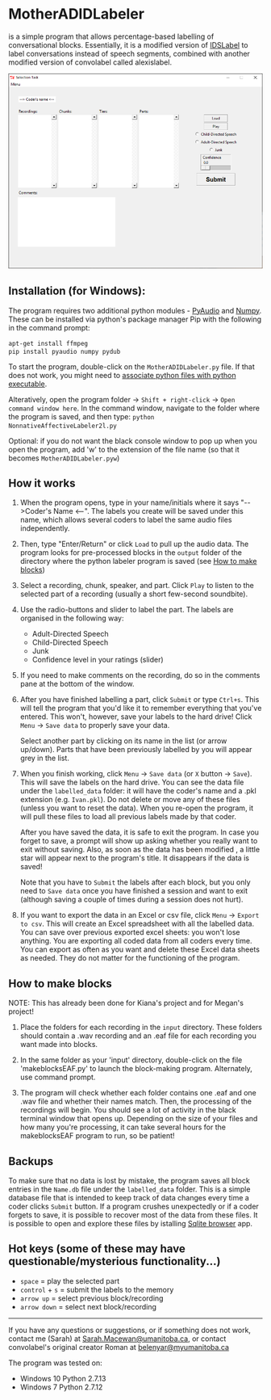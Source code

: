 
# MotherADIDLabeler
is a simple program that allows percentage-based labelling of conversational blocks. Essentially, it is a modified version of [IDSLabel](https://github.com/babylanguagelab/bll_app/tree/master/src/app/IDSLabel/client) to label conversations instead of speech segments, combined with another modified version of convolabel called alexislabel.

![convolabel screenshot](https://github.com/BLLManitoba/MotherADIDGit/blob/master/MADIDL_Screenshot.PNG "Example")

## Installation (for Windows):

The program requires two additional python modules - [PyAudio](https://people.csail.mit.edu/hubert/pyaudio/) and [Numpy](http://www.numpy.org/). These can be installed via python's package manager Pip with the following in the command prompt:
```
apt-get install ffmpeg
pip install pyaudio numpy pydub
```
To start the program, double-click on the `MotherADIDLabeler.py` file. If that does not work, you might need to [associate python files with python executable](https://docs.python.org/2/using/windows.html#executing-scripts).

Alteratively, open the program folder -> `Shift + right-click` -> `Open command window here`. In the command window, navigate to the folder where the program is saved, and then type: `python NonnativeAffectiveLabeler2l.py`

Optional: if you do not want the black console window to pop up when you open the program, add 'w' to the extension of the file name (so that it becomes `MotherADIDLabeler.pyw`)

## How it works

1. When the program opens, type in your name/initials where it says "-->Coder's Name <--". The labels you create will be saved under this name, which allows several coders to label the same audio files independently.

2. Then, type "Enter/Return" or click `Load` to pull up the audio data. The program looks for pre-processed blocks in the `output` folder of the directory where the python labeler program is saved (see [How to make blocks](#how-to-make-blocks))

3. Select a recording, chunk, speaker, and part. Click `Play` to listen to the selected part of a recording (usually a short few-second soundbite).

4. Use the radio-buttons and slider to label the part. The labels are organised in the following way:

   * Adult-Directed Speech
   * Child-Directed Speech
   * Junk
   * Confidence level in your ratings (slider)

5. If you need to make comments on the recording, do so in the comments pane at the bottom of the window.

6. After you have finished labelling a part, click `Submit` or type `Сtrl+s`. This will tell the program that you'd like it to remember everything that you've entered. This won't, however, save your labels to the hard drive! Click `Menu` -> `Save data` to properly save your data.

   Select another part by clicking on its name in the list (or arrow up/down). Parts that have been previously labelled by you will appear grey in the list.

7. When you finish working, click `Menu` -> `Save data` (or `X` button -> `Save`). This will save the labels on the hard drive. You can see the data file under the `labelled_data` folder: it will have the coder's name and a .pkl extension (e.g. `Ivan.pkl`). Do not delete or move any of these files (unless you want to reset the data). When you re-open the program, it will pull these files to load all previous labels made by that coder.

   After you have saved the data, it is safe to exit the program. In case you forget to save, a prompt will show up asking whether you really want to exit without saving. Also, as soon as the data has been modified , a little star will appear next to the program's title. It disappears if the data is saved!

   Note that you have to `Submit` the labels after each block, but you only need to `Save data` once you have finished a session and want to exit (although saving a couple of times during a session does not hurt).

8. If you want to export the data in an Excel or csv file, click `Menu` -> `Export to csv`. This will create an Excel spreadsheet with all the labelled data. You can save over previous exported excel sheets: you won't lose anything. You are exporting all coded data from all coders every time. You can export as often as you want and delete these Excel data sheets as needed. They do not matter for the functioning of the program.



## How to make blocks
NOTE: This has already been done for Kiana's project and for Megan's project!

1. Place the folders for each recording in the `input` directory. These folders should contain a .wav recording and an .eaf file for each recording you want made into blocks.

2. In the same folder as your 'input' directory, double-click on the file 'makeblocksEAF.py' to launch the block-making program. Alternately, use command prompt.

3. The program will check whether each folder contains one .eaf and one .wav file and whether their names match. Then, the processing of the recordings will begin. You should see a lot of activity in the black terminal window that opens up. Depending on the size of your files and how many you're processing, it can take several hours for the makeblocksEAF program to run, so be patient!


## Backups

To make sure that no data is lost by mistake, the program saves all block entries in the `Name.db` file under the `labelled_data` folder. This is a simple database file that is intended to keep track of data changes every time a coder clicks `Submit` button. If a program crushes unexpectedly or if a coder forgets to save, it is possible to recover most of the data from these files. It is possible to open and explore these files by istalling [Sqlite browser](http://sqlitebrowser.org/) app.


## Hot keys (some of these may have questionable/mysterious functionality...)

- `space`			        = play the selected part
- `control` + `s`		    = submit the labels to the memory
- `arrow up`        	    = select previous block/recording
- `arrow down`				= select next block/recording

----------------------------------------------------------------------

If you have any questions or suggestions, or if something does not work, contact me (Sarah) at Sarah.Macewan@umanitoba.ca, or contact convolabel's original creator Roman at belenyar@myumanitoba.ca

The program was tested on:
- Windows 10 Python 2.7.13
- Windows 7 Python 2.7.12
